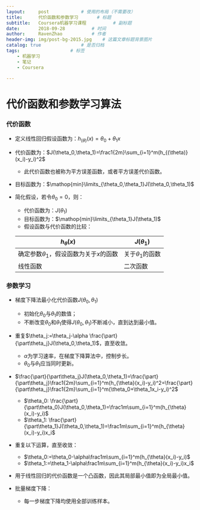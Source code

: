 ```yaml
---
layout:     post			# 使用的布局（不需要改）
title:      代价函数和参数学习		# 标题 
subtitle:   Coursera机器学习课程        	# 副标题
date:       2018-09-28			# 时间
author:     RavenZhao 			# 作者
header-img: img/post-bg-2015.jpg 	# 这篇文章标题背景图片
catalog: true 				# 是否归档
tags:					# 标签
	- 机器学习
	- 笔记
	- Coursera

---
```


# 代价函数和参数学习算法

### 代价函数

- 定义线性回归假设函数为：$h_{(\theta)}(x)=\theta_0+\theta_1x$

- 代价函数为：$J(\theta_0,\theta_1)=\frac1{2m}\sum_{i=1}^m(h_{(\theta)}(x_i)-y_i)^2$

  - 此代价函数也被称为平方误差函数，或者平方误差代价函数。

- 目标函数为：$\mathop{min}\limits_{\theta_0,\theta_1}J(\theta_0,\theta_1)$

- 简化假设，若令$\theta_0=0$，则：

  - 代价函数为：$J(\theta_1)$
  - 目标函数为：$\mathop{min}\limits_{\theta_1}J(\theta_1)$
  - 假设函数与代价函数的比较：

  | $h_{\theta}(x)$                             | $J(\theta_1)$        |
  | ------------------------------------------- | -------------------- |
  | 确定参数$\theta_1$，假设函数为关于$x$的函数 | 关于$\theta_1$的函数 |
  | 线性函数                                    | 二次函数             |

### 参数学习

- 梯度下降法最小化代价函数$J(\theta_0,\theta_1)$
  - 初始化$\theta_0$与$\theta_1$的数值；
  - 不断改变$\theta_0$和$\theta_1$使得$J(\theta_0,\theta_1)$不断减小，直到达到最小值。

- 重复$\theta_j:=\theta_j-\alpha \frac{\part}{\part\theta_j}J(\theta_0,\theta_1)$，直至收敛。
  - $\alpha$为学习速率，在梯度下降算法中，控制步长。
  - $\theta_0$与$\theta_1$应当同时更新。
- $\frac{\part}{\part\theta_j}J(\theta_0,\theta_1)=\frac{\part}{\part\theta_j}\frac1{2m}\sum_{i=1}^m(h_{\theta}(x_i)-y_i)^2=\frac{\part}{\part\theta_j}\frac1{2m}\sum_{i=1}^m(\theta_0+\theta_1x_i-y_i)^2$
  - $\theta_0: \frac{\part}{\part\theta_0}J(\theta_0,\theta_1)=\frac1m\sum_{i=1}^m(h_{\theta}(x_i)-y_i)$
  - $\theta_1: \frac{\part}{\part\theta_1}J(\theta_0,\theta_1)=\frac1m\sum_{i=1}^m(h_{\theta}(x_i)-y_i)x_i$
- 重复以下运算，直至收敛：
  - $\theta_0:=\theta_0-\alpha\frac1m\sum_{i=1}^m(h_{\theta}(x_i)-y_i)$
  - $\theta_1:=\theta_1-\alpha\frac1m\sum_{i=1}^m(h_{\theta}(x_i)-y_i)x_i$
- 用于线性回归的代价函数是一个凸函数，因此其局部最小值即为全局最小值。
- 批量梯度下降：
  - 每一步梯度下降均使用全部训练样本。